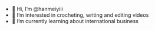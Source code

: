 - 👋 Hi, I’m @hanmeiyiii
- 👀 I’m interested in crocheting, writing and editing videos
- 🌱 I’m currently learning about international business

<!---
hanmeiyiii/hanmeiyiii is a ✨ special ✨ repository because its `README.md` (this file) appears on your GitHub profile.
You can click the Preview link to take a look at your changes.
--->
